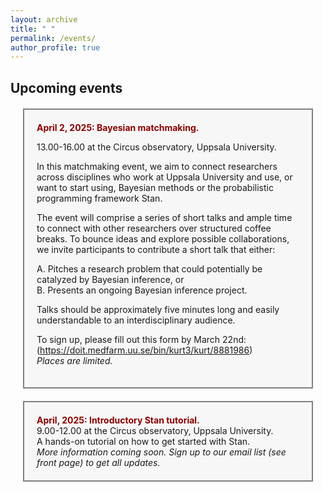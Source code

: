 ```yaml
---
layout: archive
title: " "
permalink: /events/
author_profile: true
---
```


## Upcoming events


<div style="background-color: #f7f7f7; border: 2px solid gray; padding: 20px; margin: 20px;">
  <strong style="color: darkred;">April 2, 2025: Bayesian matchmaking.</strong><br>
 <p> 13.00-16.00 at the Circus observatory, Uppsala University. </p>
  
 <p>
In this matchmaking event, we aim to connect researchers across disciplines who work at Uppsala University and use, or want to start using, Bayesian methods or the probabilistic programming framework Stan.  

The event will comprise a series of short talks and ample time to connect with other researchers over structured coffee breaks. To bounce ideas and explore possible collaborations, we invite participants to contribute a short talk that either:  

A. Pitches a research problem that could potentially be catalyzed by Bayesian inference, or  
B. Presents an ongoing Bayesian inference project. 
 </p>

 <p>
Talks should be approximately five minutes long and easily understandable to an interdisciplinary audience.

To sign up, please fill out this form by March 22nd: (https://doit.medfarm.uu.se/bin/kurt3/kurt/8881986)  
_Places are limited._ 
 </p>
 
</div>

<div style="background-color: #f7f7f7; border: 2px solid gray; padding: 20px; margin: 20px;">
  <strong style="color: darkred;">April, 2025: Introductory Stan tutorial.</strong><br>
  9.00-12.00 at the Circus observatory, Uppsala University. <br>
  A hands-on tutorial on how to get started with Stan.   <br>
  <i>More information coming soon. Sign up to our email list (see front page) to get all updates.</i><br>
</div>

